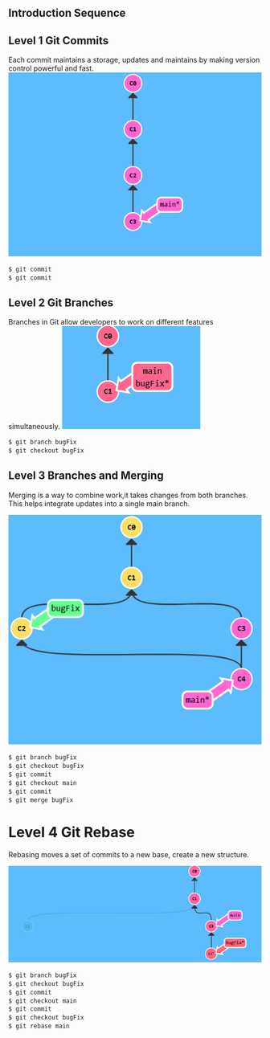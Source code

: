## Introduction Sequence
## Level 1  Git Commits
 Each commit maintains a storage, updates and maintains by making version control powerful and fast.
![alt text](image-11.png)

```bash
$ git commit
$ git commit

```
## Level 2  Git Branches
 Branches in Git allow developers to work on different features simultaneously. 
![alt text](image-13.png)


```bash
$ git branch bugFix
$ git checkout bugFix
```


## Level 3 Branches and Merging
Merging is a way to combine work,it takes changes from both branches. This helps integrate updates into a single main branch.

![alt text](image-7.png)

```bash
$ git branch bugFix
$ git checkout bugFix
$ git commit
$ git checkout main
$ git commit
$ git merge bugFix

```
 
# Level 4  Git Rebase
Rebasing moves a set of commits to a new base, create a new structure.

![alt text](image-8.png)

```bash
$ git branch bugFix
$ git checkout bugFix
$ git commit
$ git checkout main
$ git commit
$ git checkout bugFix
$ git rebase main
```